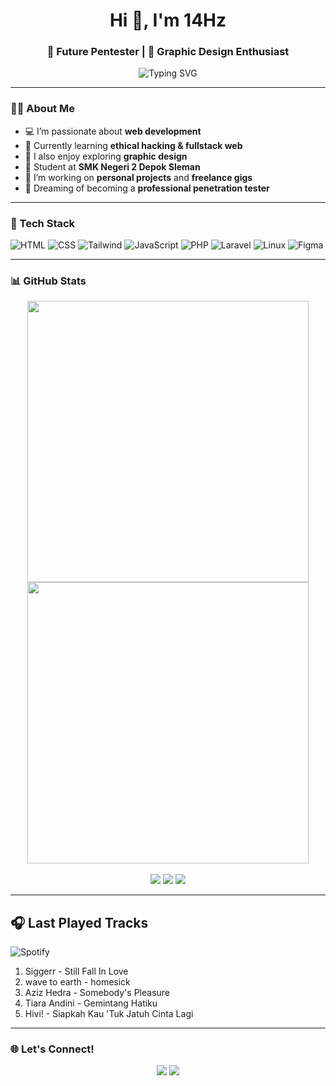 <h1 align="center">Hi 👋, I'm 14Hz</h1>
<h3 align="center">🎯 Future Pentester | 🎨 Graphic Design Enthusiast</h3>

<p align="center">
  <img src="https://readme-typing-svg.demolab.com?font=Fira+Code&pause=1000&center=true&width=435&lines=Welcome+to+my+GitHub!;Passionate+about+web+and+security;Let%E2%80%99s+build+and+break+things+ethically!" alt="Typing SVG" />
</p>

---

### 🧑‍💻 About Me
- 💻 I’m passionate about **web development**
- 🧠 Currently learning **ethical hacking & fullstack web**
- 🎨 I also enjoy exploring **graphic design**
- 🏫 Student at **SMK Negeri 2 Depok Sleman**
- 💼 I’m working on **personal projects** and **freelance gigs**
- 🎯 Dreaming of becoming a **professional penetration tester**

---

### 🔧 Tech Stack
![HTML](https://img.shields.io/badge/-HTML5-E34F26?style=flat&logo=html5&logoColor=white)
![CSS](https://img.shields.io/badge/-CSS3-1572B6?style=flat&logo=css3)
![Tailwind](https://img.shields.io/badge/-Tailwind-2d2d2d?style=flat&logo=tailwind-css&logoColor=38B2AC)
![JavaScript](https://img.shields.io/badge/-JavaScript-F7DF1E?style=flat&logo=javascript&logoColor=black)
![PHP](https://img.shields.io/badge/-PHP-777BB4?style=flat&logo=php&logoColor=white)
![Laravel](https://img.shields.io/badge/-Laravel-ffffff?style=flat&logo=laravel&logoColor=F05340)
![Linux](https://img.shields.io/badge/-Linux-FCC624?style=flat&logo=linux&logoColor=black)
![Figma](https://img.shields.io/badge/-Figma-black?style=flat&logo=figma)

---

### 📊 GitHub Stats
<p align="center">
  <img src="https://github-readme-stats.vercel.app/api?username=14Hz&show_icons=true&theme=radical&cache_seconds=60" width="450"/>
  <img src="https://github-readme-streak-stats.demolab.com/?user=14Hz&theme=radical" width="450"/>
  <br><br>
  <img src="https://img.shields.io/badge/-Spotify-1DB954?style=flat&logo=spotify" />
  <img src="https://img.shields.io/badge/-Laravel-F05340?style=flat&logo=laravel&logoColor=white" />
  <img src="https://img.shields.io/badge/-Tailwind-06B6D4?style=flat&logo=tailwind-css&logoColor=white" />
</p>

---

## 🎧 Last Played Tracks
![Spotify](https://img.shields.io/badge/Spotify-Last%20Played%20Tracks-1DB954?style=for-the-badge&logo=spotify&logoColor=white)


<!-- LASTFM:START -->
1. Siggerr - Still Fall In Love
2. wave to earth - homesick
3. Aziz Hedra - Somebody's Pleasure
4. Tiara Andini - Gemintang Hatiku
5. Hivi! - Siapkah Kau 'Tuk Jatuh Cinta Lagi
<!-- LASTFM:END -->

---

### 🌐 Let's Connect!
<p align="center">
  <a href="mailto:daffahafiz1507@gmail.com"><img src="https://img.shields.io/badge/-Email-red?style=flat&logo=gmail&logoColor=white" /></a>
  <a href="https://www.linkedin.com/in/daffa-hafidzudin-arsyad-a64b54328/"><img src="https://img.shields.io/badge/-LinkedIn-blue?style=flat&logo=linkedin&logoColor=white" /></a>
</p>
